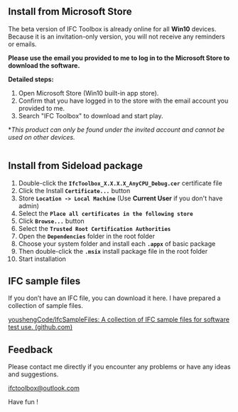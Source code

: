 ## Install from Microsoft Store

The beta version of IFC Toolbox is already online for all **Win10** devices. Because it is an invitation-only version, you will not receive any reminders or emails.

**Please use the email you provided to me to log in to the Microsoft Store to download the software.**

**Detailed steps:**

1. Open Microsoft Store (Win10 built-in app store).
2. Confirm that you have logged in to the store with the email account you provided to me.
3. Search "IFC Toolbox" to download and start play.

**This product can only be found under the invited account and cannot be used on other devices.*

<figure class="wp-block-image size-large"><img src="https://bimmars.com/wp-content/uploads/2021/08/BetaStorePage-1024x534.png" alt="" class="wp-image-1355"/></figure>

## Install from Sideload package

1. Double-click the **`IfcToolbox_X.X.X.X_AnyCPU_Debug.cer`** certificate file
2. Click the Install **`Certificate...`** button
3. Store **`Location -> Local Machine`** (Use **Current User** if you don't have admin)
4. Select the **`Place all certificates in the following store`**
5. Click **`Browse...`** button
6. Select the **`Trusted Root Certification Authorities`**
7. Open the **`Dependencies`** folder  in the root folder
8. Choose your system folder and install each **`.appx`** of basic package
9. Then double-click the **`.msix`** install package file in the root folder
10. Start installation

## IFC sample files 

If you don’t have an IFC file, you can download it here. I have prepared a collection of sample files.

[youshengCode/IfcSampleFiles: A collection of IFC sample files for software test use. (github.com)](https://github.com/youshengCode/IfcSampleFiles)

## Feedback

Please contact me directly if you encounter any problems or have any ideas and suggestions.

ifctoolbox@outlook.com

Have fun !



